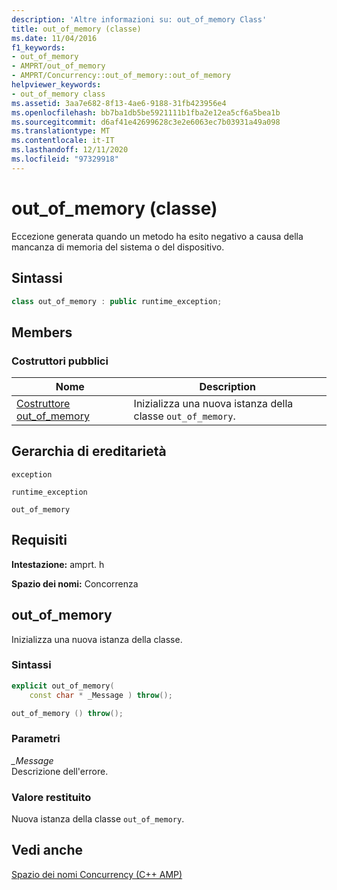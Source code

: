 ```yaml
---
description: 'Altre informazioni su: out_of_memory Class'
title: out_of_memory (classe)
ms.date: 11/04/2016
f1_keywords:
- out_of_memory
- AMPRT/out_of_memory
- AMPRT/Concurrency::out_of_memory::out_of_memory
helpviewer_keywords:
- out_of_memory class
ms.assetid: 3aa7e682-8f13-4ae6-9188-31fb423956e4
ms.openlocfilehash: bb7ba1db5be5921111b1fba2e12ea5cf6a5bea1b
ms.sourcegitcommit: d6af41e42699628c3e2e6063ec7b03931a49a098
ms.translationtype: MT
ms.contentlocale: it-IT
ms.lasthandoff: 12/11/2020
ms.locfileid: "97329918"
---
```

# <a name="out_of_memory-class"></a>out_of_memory (classe)

Eccezione generata quando un metodo ha esito negativo a causa della mancanza di memoria del sistema o del dispositivo.

## <a name="syntax"></a>Sintassi

```cpp
class out_of_memory : public runtime_exception;
```

## <a name="members"></a>Members

### <a name="public-constructors"></a>Costruttori pubblici

|Nome|Description|
|----------|-----------------|
|[Costruttore out_of_memory](#ctor)|Inizializza una nuova istanza della classe `out_of_memory`.|

## <a name="inheritance-hierarchy"></a>Gerarchia di ereditarietà

`exception`

`runtime_exception`

`out_of_memory`

## <a name="requirements"></a>Requisiti

**Intestazione:** amprt. h

**Spazio dei nomi:** Concorrenza

## <a name="out_of_memory"></a><a name="ctor"></a> out_of_memory

Inizializza una nuova istanza della classe.

### <a name="syntax"></a>Sintassi

```cpp
explicit out_of_memory(
    const char * _Message ) throw();

out_of_memory () throw();
```

### <a name="parameters"></a>Parametri

*_Message*<br/>
Descrizione dell'errore.

### <a name="return-value"></a>Valore restituito

Nuova istanza della classe `out_of_memory`.

## <a name="see-also"></a>Vedi anche

[Spazio dei nomi Concurrency (C++ AMP)](concurrency-namespace-cpp-amp.md)
